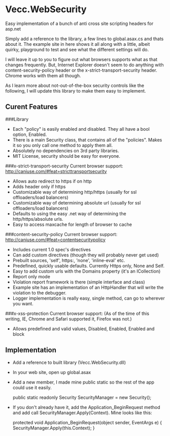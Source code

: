 Vecc.WebSecurity
================

Easy implementation of a bunch of anti cross site scripting headers for asp.net

Simply add a reference to the library, a few lines to global.asax.cs and thats about it. The example site in here shows it all along with a little, albeit quirky, playground to test and see what the different settings will do.

I will leave it up to you to figure out what browsers supports what as that changes frequently. But, Internet Explorer doesn't seem to do anything with content-security-policy header or the x-strict-transport-security header. Chrome works with them all though.

As I learn more about not-out-of-the-box security controls like the following, I will update this library to make them easy to implement.

Curent Features
----------------
###Library
* Each "policy" is easily enabled and disabled. They all have a bool option, Enabled.
* There is a main Security class, that contains all of the "policies". Makes it so you only call one method to apply them all. 
* Absolutely no dependencies on 3rd party libraries.
* MIT License, security should be easy for everyone.

###x-strict-transport-security
Current browser support: <http://caniuse.com/#feat=stricttransportsecurity>
* Allows auto redirect to https if on http
* Adds header only if https
* Customizable way of determining http/https (usually for ssl offloaders/load balancers)
* Customizable way of determining absolute url (usually for ssl offloaders/load balancers)
* Defaults to using the easy .net way of determining the http/https/absolute urls.
* Easy to access maxcache for length of browser to cache

###content-security-policy
Current browser support: <http://caniuse.com/#feat=contentsecuritypolicy>
* Includes current 1.0 spec's directives
* Can add custom directives (though they will probably never get used)
* Prebuilt sources, 'self', https:, 'none', 'inline-eval' etc.
* Predefined, quickly usable defaults. Currently Https only, None and Self.
* Easy to add custom urls with the Domains property (it's an ICollection<string>)
* Report only mode
* Violation report framework is there (simple interface and class)
* Example site has an implementation of an HttpHandler that will write the violation to the debugger.
* Logger implementation is really easy, single method, can go to wherever you want.

###x-xss-protection
Current browser support: <x-xss-protection browser support> (As of the time of this writing, IE, Chrome and Safari supported it, Firefox was not.)
* Allows predefined and valid values, Disabled, Enabled, Enabled and block

Implementation
----
* Add a reference to built library (Vecc.WebSecurity.dll)
* In your web site, open up global.asax
* Add a new member, I made mine public static so the rest of the app could use it easily.

    public static readonly Security SecurityManager = new Security();
    
* If you don't already have it, add the Application_BeginRequest method and add call SecurityManager.Apply(Context). Mine looks like this:

    protected void Application_BeginRequest(object sender, EventArgs e)
    {
        SecurityManager.Apply(this.Context);
    }
    
